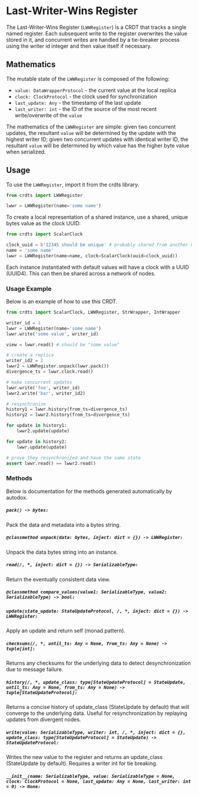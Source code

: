 # Last-Writer-Wins Register

The Last-Writer-Wins Register (`LWWRegister`) is a CRDT that tracks a single
named register. Each subsequent write to the register overwrites the value
stored in it, and concurrent writes are handled by a tie-breaker process using
the writer id integer and then value itself if necessary.

## Mathematics

The mutable state of the `LWWRegister` is composed of the following:
- `value: DataWrapperProtocol` - the current value at the local replica
- `clock: ClockProtocol` - the clock used for synchronization
- `last_update: Any` - the timestamp of the last update
- `last_writer: int` - the ID of the source of the most recent write/overwrite
of the `value`

The mathematics of the `LWWRegister` are simple: given two concurrent updates,
the resultant `value` will be determined by the update with the highest writer
ID; given two concurrent updates with identical writer ID, the resultant `value`
will be determined by which value has the higher byte value when serialized.

## Usage

To use the `LWWRegister`, import it from the crdts library.

```python
from crdts import LWWRegister

lwwr = LWWRegister(name='some name')
```

To create a local representation of a shared instance, use a shared, unique
bytes value as the clock UUID:

```python
from crdts import ScalarClock

clock_uuid = b'12345 should be unique' # probably shared from another node
name = 'some name'
lwwr = LWWRegister(name=name, clock=ScalarClock(uuid=clock_uuid))
```

Each instance instantiated with default values will have a clock with a UUID
(UUID4). This can then be shared across a network of nodes.

### Usage Example

Below is an example of how to use this CRDT.

```python
from crdts import ScalarClock, LWWRegister, StrWrapper, IntWrapper

writer_id = 1
lwwr = LWWRegister(name='some name')
lwwr.write('some value', writer_id)

view = lwwr.read() # should be "some value"

# create a replica
writer_id2 = 2
lwwr2 = LWWRegister.unpack(lwwr.pack())
divergence_ts = lwwr.clock.read()

# make concurrent updates
lwwr.write('foo', writer_id)
lwwr2.write('bar', writer_id2)

# resynchronize
history1 = lwwr.history(from_ts=divergence_ts)
history2 = lwwr2.history(from_ts=divergence_ts)

for update in history1:
    lwwr2.update(update)

for update in history2:
    lwwr.update(update)

# prove they resynchronized and have the same state
assert lwwr.read() == lwwr2.read()
```

### Methods

Below is documentation for the methods generated automatically by autodox.

##### `pack() -> bytes:`

Pack the data and metadata into a bytes string.

##### `@classmethod unpack(data: bytes, inject: dict = {}) -> LWWRegister:`

Unpack the data bytes string into an instance.

##### `read(/, *, inject: dict = {}) -> SerializableType:`

Return the eventually consistent data view.

##### `@classmethod compare_values(value1: SerializableType, value2: SerializableType) -> bool:`

##### `update(state_update: StateUpdateProtocol, /, *, inject: dict = {}) -> LWWRegister:`

Apply an update and return self (monad pattern).

##### `checksums(/, *, until_ts: Any = None, from_ts: Any = None) -> tuple[int]:`

Returns any checksums for the underlying data to detect desynchronization due to
message failure.

##### `history(/, *, update_class: type[StateUpdateProtocol] = StateUpdate, until_ts: Any = None, from_ts: Any = None) -> tuple[StateUpdateProtocol]:`

Returns a concise history of update_class (StateUpdate by default) that will
converge to the underlying data. Useful for resynchronization by replaying
updates from divergent nodes.

##### `write(value: SerializableType, writer: int, /, *, inject: dict = {}, update_class: type[StateUpdateProtocol] = StateUpdate) -> StateUpdateProtocol:`

Writes the new value to the register and returns an update_class (StateUpdate by
default). Requires a writer int for tie breaking.

##### `__init__(name: SerializableType, value: SerializableType = None, clock: ClockProtocol = None, last_update: Any = None, last_writer: int = 0) -> None:`
